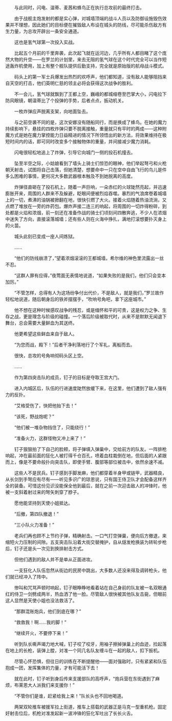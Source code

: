 　　与此同时，闪电、温蒂、麦茜和蜂鸟正在执行总攻前的最终打击。

　　由于战舰主炮发射的都是实心弹，对城墙顶端的战斗人员以及防御设施毁伤效果并不理想，因此她们的目标便在摧毁敌人布设在城头的防线，尽可能杀伤敌方有生力量，为总攻开辟出一条安全通道。

　　这也是氢气球第一次投入实战。

　　比起五个月前的千里奔袭，此次起飞就在运河边，几乎所有人都目睹了这个庞然大物的升空——在罗兰的计划里，来去无阻的氢气球在这个时代完全可以当作短途轰炸机使用，加上有整个舰队提供后勤支持，完全就是原始版的航母战斗模式。

　　码头上的第一军士兵爆发出热烈的欢呼声，他们都知道，没有敌人能够阻挡来自天空的打击，他们英明仁慈的领主必将会获得这次战争的胜利。

　　不一会儿，氢气球就飘到了王都上空，巍峨的都城缩卷至巴掌大小，闪电拉下防风眼镜，朝温蒂比了个投弹的手势，后者点点，扳动机关。

　　一枚炸弹应声脱离支架，向地面坠去。

　　与之前空袭不同的是，这次安娜没有随船同行，而是换成了蜂鸟。在她的魔力持续影响下，悬挂的四枚炸弹只要不脱离接触，重量就只有平时的两成——这种附魔方式是她在魔力掌控能力日益精进的情况下所领悟出的新方法，将效果维持在极短时间内的话，即可同时改变多个接触物体的重量，并间接减少魔力消耗。

　　闪电很轻松地追上了炸弹，引导它向城门一侧的投石机撞去。

　　坠至半空之际，小姑娘看到了墙头上骑士们惊恐的眼神，他们举起弩弓和火枪朝天射击，试图将自己击落，但她清楚，想要命中一只在空中自由飞行的鸟儿是件多么困难的事情，更何况大多数武器根本触及不到她脱离的高度。

　　炸弹径直砸在了投石机上，随着一声巨响，一朵赤红的火球陡然亮起，并迅速膨胀开来，周围的人群来不及躲避，眨眼间便被烈焰吞噬。暴烈的气浪席卷着城墙上的一切，煮沸的油锅被掀翻在地，很快引燃了大火。接着火焰随着热油流淌，又点燃了堆放在一旁的炸药包。爆炸声接二连三的响起，将周围的一切炸得粉碎，到处都是火焰和浓烟，前一刻还在准备作战的骑士们顷刻间四散奔逃，不少人在浓烟中迷失了方向，直接滚落城墙；还有些人则在火海中挣扎，满地打滚想要扑灭身上的火苗。

　　城头此刻已变成一座人间炼狱。

　　……

　　“他们的防线崩溃了，”望着浓烟滚滚的王都城墙，希尔维的神色里流露出一丝不忍。

　　“这群人罪有应得，”夜莺面无表情地说道，“如果失败的是我们，他们只会变本加厉。”

　　“不管怎样，总得有人为这场纷争付出代价，不是敌人，就是我们，”罗兰故作轻松地说道，随后朝身后的铁斧摆摆手，“吹响号角吧，拿下这座城市。”

　　他不想在这种时候感叹战争的残忍，或是缅怀和平的可贵，这是权力之争、生存之战，更是理念与阶级的碰撞。一个落后阶级被取代时，从来不是默默无闻退下舞台，总会需要大量鲜血为其送终。

　　他更希望这些鲜血来自于敌人。

　　“为您而战，殿下！”后者干净利落地行了个军礼，离船而去。

　　很快，总攻的号角响彻码头区上空。

　　……

　　作为第四突击队的成员，钉子的目标是夺取王宫大门。

　　进入内城区后，队伍的行进速度陡然放缓下来，在这里，他们遭到了敌人强有力的反扑。

　　“艾格受伤了，快把他抬下去！”

　　“该死，野战炮呢？”

　　“他们被一堆杂物挡住了，只能绕行！”

　　“准备火力，这群怪物又冲上来了！”

　　钉子狠狠拍了下自己的脸颊，将子弹填入弹巢中，交给前方的队友。一阵排枪响起，冲在最前面的狂化人被打得千仓百孔，喷着血柱栽倒在地，但后面的人紧跟而上，像是不要命般扑向突击队，即使手臂、腹部等部位被击中，依然余速不减。

　　这些人不是民兵。钉子感到手脚发麻，他们都穿着半身甲或链甲，武器精良，从长剑到手弩应有尽有——听见多识广的琼恩说，只有国王侍卫队才会配备这样齐全的装备。可惜这份见识没能保全他到最后，就在之前一次迎击敌人的冲锋时，他被一支斜着射过来的弩矢刺穿了脖子。

　　愿他能坚持到天使小姐抵达。

　　“后撤，第四队撤退！”

　　“三小队火力准备！”

　　老兵们再也顾不上节约子弹，精确射击。一口气打空弹巢，便向后方撤退，来缩短火力压制的间隙。五支突击队沿着大街交替掩护，自从燧发枪换装为转轮步枪后，钉子还是头一次见到换排射击方式。

　　但他们遇到的敌人并不是单从正面进攻。

　　一支狂化人队伍忽然从街边的民房中跳出，大多数人还没来得及调转枪头，他们就已经冲入了阵中。

　　惨叫和咒骂声顿时响起，钉子眼睁睁地看着站在自己身前的队友被一名双眼通红的侍卫一剑劈成两半，热血洒了他一脸。尽管敌人很快被其他队友击毙，但眼前这人显然是天使小姐也没法救活了。

　　“那群混账炮兵，他们到底在哪？”

　　“救救我！啊……我的脚！”

　　“继续开火，不要停下来！”

　　听到队长嘶声竭力地大喊，钉子咬了咬牙，用袖子擦掉弹巢上的血迹，捡起落在地上的长枪，装弹上膛，对准一个同几名队友缠斗在一起的敌人，扣下扳机。

　　尽管心怀恐惧，但往日的训练在不断提醒他——面对强敌时，只有紧紧和队伍抱成一团，发挥集体的力量，才有可能活下去！

　　就在此时，钉子听到身后传来支援部队的高呼声，“炮兵营在东街遇到了麻烦，布莱恩大人派我们来支援你！”

　　“不管你们是谁，赶紧给我上来！”队长头也不回地喝道。

　　两架双轮推车被援军拉上街道，推车上搭载的武器正是马克一型重机枪。固定好射击位后，机枪对准发起新一波冲锋的狂化军吐出了长长火舌。
